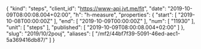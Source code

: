 {
  "kind": "steps",
  "client_id": "https://www-api.jvt.me/fit",
  "date": "2019-10-09T08:00:08.004+02:00",
  "h": "h-measure",
  "properties": {
    "start": [
      "2019-10-08T00:00:00Z"
    ],
    "end": [
      "2019-10-09T00:00:00Z"
    ],
    "num": [
      "11930"
    ],
    "unit": [
      "steps"
    ],
    "published": [
      "2019-10-09T08:00:08.004+02:00"
    ]
  },
  "slug": "2019/10/2pouj",
  "aliases": [
    "/mf2/44bf7f39-5091-46ed-aec1-5a369416db87/"
  ]
}
